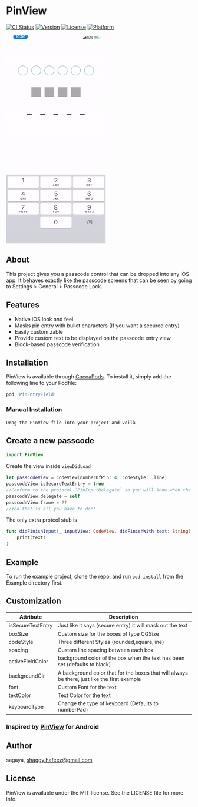 # PinView

[![CI Status](https://img.shields.io/travis/sagaya/PinEntryField.svg?style=flat)](https://travis-ci.org/sagaya/PinEntryField)
[![Version](https://img.shields.io/cocoapods/v/PinEntryField.svg?style=flat)](https://cocoapods.org/pods/PinEntryField)
[![License](https://img.shields.io/cocoapods/l/PinEntryField.svg?style=flat)](https://cocoapods.org/pods/PinEntryField)
[![Platform](https://img.shields.io/cocoapods/p/PinEntryField.svg?style=flat)](https://cocoapods.org/pods/PinEntryField)

![](screenshot.gif)

## About

This project gives you a passcode control that can be dropped into any iOS app. It behaves exactly like the passcode screens that can be seen by going to Settings > General > Passcode Lock.

## Features

- Native iOS look and feel
- Masks pin entry with bullet characters (If you want a secured entry)
- Easily customizable 
- Provide custom text to be displayed on the passcode entry view
- Block-based passcode verification


## Installation

PinView is available through [CocoaPods](https://cocoapods.org). To install
it, simply add the following line to your Podfile:

```ruby
pod 'PinEntryField'
```
### Manual Installation
```
Drag the PinView file into your project and voilà
```

## Create a new passcode
```swift
import PinView
```
Create the view inside `viewDidLoad`

```swift
let passcodeView = CodeView(numberOfPin: 4, codeStyle: .line)
passcodeView.isSecureTextEntry = true
//Conform to the protocol `PinInputDelegate` so you will know when the pin entery has been completed
passcodeView.delegate = self
passcodeView.frame = ??
//Yea that is all you have to do!!
```
The only extra protcol stub is 

```swift
func didFinishInput(_ inputView: CodeView, didFinishWith text: String) {
    print(text)
}
```


## Example

To run the example project, clone the repo, and run `pod install` from the Example directory first.

## Customization

| Attribute | Description |
| --- | --- |
| isSecureTextEntry | Just like it says (secure entry) it will mask out the text |
| boxSize | Custom size for the boxes of type CGSize |
| codeStyle | Three different Styles (rounded,square,line) |
| spacing |  Custom line spacing between each box |
| activeFieldColor | background color of the box when the text has been set (defaults to black) |
| backgroundClr |  A background color that for the boxes that will always be there, just like the first example |
| font |  Custom Font for the text |
| textColor |  Text Color for the text |
| keyboardType |  Change the type of keyboard (Defaults to numberPad) |


### Inspired by [PinView](https://github.com/ChaosLeong/PinView) for Android 

## Author

sagaya, shaggy.hafeez@gmail.com

## License

PinView is available under the MIT license. See the LICENSE file for more info.
